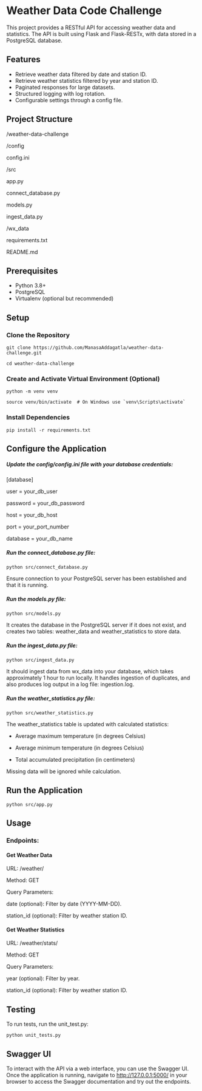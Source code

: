 # Weather Data Code Challenge

This project provides a RESTful API for accessing weather data and statistics. The API is built using Flask and Flask-RESTx, with data stored in a PostgreSQL database. 

## Features

- Retrieve weather data filtered by date and station ID.
- Retrieve weather statistics filtered by year and station ID.
- Paginated responses for large datasets.
- Structured logging with log rotation.
- Configurable settings through a config file.

## Project Structure

/weather-data-challenge

/config

config.ini

/src

app.py

connect_database.py

models.py

ingest_data.py

/wx_data

requirements.txt

README.md

## Prerequisites

- Python 3.8+
- PostgreSQL
- Virtualenv (optional but recommended)

## Setup

### Clone the Repository

	git clone https://github.com/ManasaAddagatla/weather-data-challenge.git

	cd weather-data-challenge


### Create and Activate Virtual Environment (Optional)

	python -m venv venv

	source venv/bin/activate  # On Windows use `venv\Scripts\activate`

### Install Dependencies

	pip install -r requirements.txt

## Configure the Application

##### Update the config/config.ini file with your database credentials:

[database]

user = your_db_user

password = your_db_password

host = your_db_host

port = your_port_number

database = your_db_name

##### Run the connect_database.py file:

	python src/connect_database.py


Ensure connection to your PostgreSQL server has been established and that it is running.

##### Run the models.py file:

	python src/models.py

It creates the database in the PostgreSQL server if it does not exist, and creates two tables: weather_data and weather_statistics to store data.

##### Run the ingest_data.py file:

	python src/ingest_data.py

It should ingest data from wx_data into your database, which takes approximately 1 hour to run locally. It handles ingestion of duplicates, and also produces log output in a log file: ingestion.log.

##### Run the weather_statistics.py file:

	python src/weather_statistics.py

The weather_statistics table is updated with calculated statistics: 

- Average maximum temperature (in degrees Celsius)

- Average minimum temperature (in degrees Celsius)

- Total accumulated precipitation (in centimeters)

Missing data will be ignored while calculation.


## Run the Application

	python src/app.py

## Usage

### Endpoints:

#### Get Weather Data

URL: /weather/

Method: GET

Query Parameters:

date (optional): Filter by date (YYYY-MM-DD).

station_id (optional): Filter by weather station ID.


#### Get Weather Statistics

URL: /weather/stats/

Method: GET

Query Parameters:

year (optional): Filter by year.

station_id (optional): Filter by weather station ID.

## Testing
To run tests, run the unit_test.py:

	python unit_tests.py

## Swagger UI
To interact with the API via a web interface, you can use the Swagger UI. Once the application is running, navigate to http://127.0.0.1:5000/ in your browser to access the Swagger documentation and try out the endpoints.
